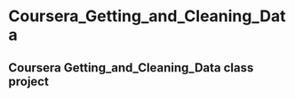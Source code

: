 Coursera_Getting_and_Cleaning_Data
==================================

## Coursera Getting_and_Cleaning_Data class project
